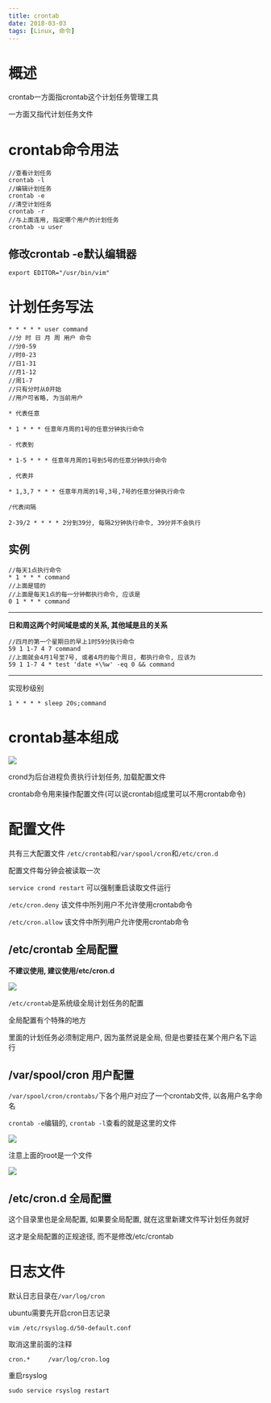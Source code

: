 ```yaml
---
title: crontab
date: 2018-03-03
tags: [Linux, 命令]
---
```


# 概述

crontab一方面指crontab这个计划任务管理工具

一方面又指代计划任务文件

# crontab命令用法

```
//查看计划任务
crontab -l
//编辑计划任务
crontab -e
//清空计划任务
crontab -r
//与上面连用, 指定哪个用户的计划任务
crontab -u user
```

## 修改crontab -e默认编辑器

`export EDITOR="/usr/bin/vim"`

# 计划任务写法

```
* * * * * user command
//分 时 日 月 周 用户 命令
//分0-59
//时0-23
//日1-31
//月1-12
//周1-7
//只有分时从0开始
//用户可省略, 为当前用户
```

```
* 代表任意

* 1 * * * 任意年月周的1号的任意分钟执行命令

- 代表到

* 1-5 * * * 任意年月周的1号到5号的任意分钟执行命令

, 代表并

* 1,3,7 * * * 任意年月周的1号,3号,7号的任意分钟执行命令

/代表间隔

2-39/2 * * * * 2分到39分, 每隔2分钟执行命令, 39分并不会执行
```

## 实例

```
//每天1点执行命令
* 1 * * * command
//上面是错的
//上面是每天1点的每一分钟都执行命令, 应该是
0 1 * * * command
```

---

**日和周这两个时间域是或的关系, 其他域是且的关系**

```
//四月的第一个星期日的早上1时59分执行命令
59 1 1-7 4 7 command
//上面就会4月1号至7号, 或者4月的每个周日, 都执行命令, 应该为
59 1 1-7 4 * test 'date +\%w' -eq 0 && command
```

---

实现秒级别

```
1 * * * * sleep 20s;command
```

# crontab基本组成

![](http://p1rbtn7qp.bkt.clouddn.com/18-2-1/46468834.jpg)

crond为后台进程负责执行计划任务, 加载配置文件

crontab命令用来操作配置文件(可以说crontab组成里可以不用crontab命令)

# 配置文件

共有三大配置文件
`/etc/crontab`和`/var/spool/cron`和`/etc/cron.d`

配置文件每分钟会被读取一次

`service crond restart` 可以强制重启读取文件运行

`/etc/cron.deny` 该文件中所列用户不允许使用crontab命令

`/etc/cron.allow` 该文件中所列用户允许使用crontab命令

## /etc/crontab 全局配置

**不建议使用, 建议使用/etc/cron.d**

![](http://p1rbtn7qp.bkt.clouddn.com/18-2-1/64040908.jpg)

`/etc/crontab`是系统级全局计划任务的配置

全局配置有个特殊的地方

里面的计划任务必须制定用户, 因为虽然说是全局, 但是也要挂在某个用户名下运行

## /var/spool/cron 用户配置

`/var/spool/cron/crontabs/`下各个用户对应了一个crontab文件, 以各用户名字命名

`crontab -e`编辑的, `crontab -l`查看的就是这里的文件

![](http://p1rbtn7qp.bkt.clouddn.com/18-2-1/804729.jpg)

注意上面的root是一个文件

![](http://p1rbtn7qp.bkt.clouddn.com/18-2-1/8994018.jpg)

## /etc/cron.d 全局配置

这个目录里也是全局配置, 如果要全局配置, 就在这里新建文件写计划任务就好

这才是全局配置的正规途径, 而不是修改/etc/crontab

# 日志文件

默认日志目录在`/var/log/cron`

ubuntu需要先开启cron日志记录

`vim /etc/rsyslog.d/50-default.conf`

取消这里前面的注释

`cron.*     /var/log/cron.log`

重启rsyslog

`sudo service rsyslog restart`
